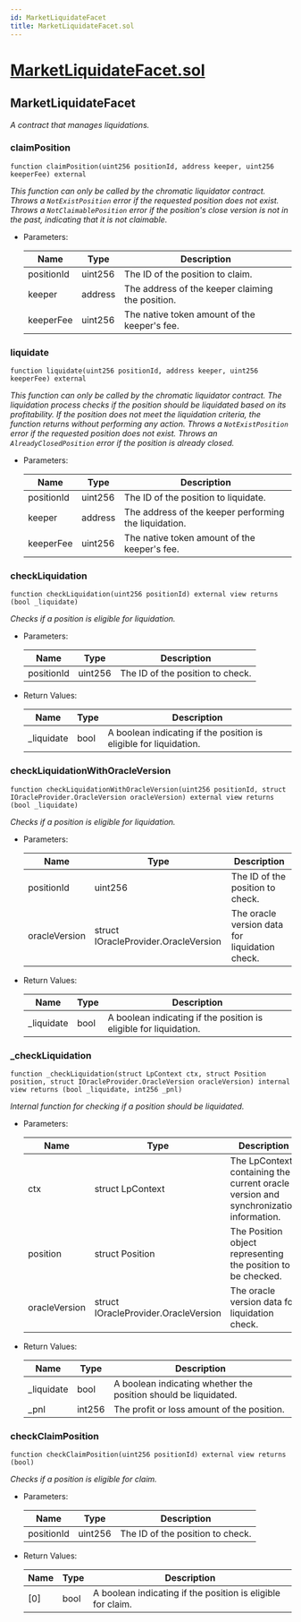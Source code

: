 ```yaml
---
id: MarketLiquidateFacet
title: MarketLiquidateFacet.sol
---
```

# [MarketLiquidateFacet.sol](https://github.com/chromatic-protocol/contracts/tree/main/contracts/core/facets/market/MarketLiquidateFacet.sol)

## MarketLiquidateFacet

_A contract that manages liquidations._

### claimPosition

```solidity
function claimPosition(uint256 positionId, address keeper, uint256 keeperFee) external
```

_This function can only be called by the chromatic liquidator contract.
     Throws a `NotExistPosition` error if the requested position does not exist.
     Throws a `NotClaimablePosition` error if the position's close version is not in the past, indicating that it is not claimable._

- Parameters:

  | Name | Type | Description |
  | ---- | ---- | ----------- |
  | positionId | uint256 | The ID of the position to claim. |
  | keeper | address | The address of the keeper claiming the position. |
  | keeperFee | uint256 | The native token amount of the keeper's fee. |

### liquidate

```solidity
function liquidate(uint256 positionId, address keeper, uint256 keeperFee) external
```

_This function can only be called by the chromatic liquidator contract.
     The liquidation process checks if the position should be liquidated based on its profitability.
     If the position does not meet the liquidation criteria, the function returns without performing any action.
     Throws a `NotExistPosition` error if the requested position does not exist.
     Throws an `AlreadyClosedPosition` error if the position is already closed._

- Parameters:

  | Name | Type | Description |
  | ---- | ---- | ----------- |
  | positionId | uint256 | The ID of the position to liquidate. |
  | keeper | address | The address of the keeper performing the liquidation. |
  | keeperFee | uint256 | The native token amount of the keeper's fee. |

### checkLiquidation

```solidity
function checkLiquidation(uint256 positionId) external view returns (bool _liquidate)
```

_Checks if a position is eligible for liquidation._

- Parameters:

  | Name | Type | Description |
  | ---- | ---- | ----------- |
  | positionId | uint256 | The ID of the position to check. |

- Return Values:

  | Name | Type | Description |
  | ---- | ---- | ----------- |
  | _liquidate | bool | A boolean indicating if the position is eligible for liquidation. |

### checkLiquidationWithOracleVersion

```solidity
function checkLiquidationWithOracleVersion(uint256 positionId, struct IOracleProvider.OracleVersion oracleVersion) external view returns (bool _liquidate)
```

_Checks if a position is eligible for liquidation._

- Parameters:

  | Name | Type | Description |
  | ---- | ---- | ----------- |
  | positionId | uint256 | The ID of the position to check. |
  | oracleVersion | struct IOracleProvider.OracleVersion | The oracle version data for liquidation check. |

- Return Values:

  | Name | Type | Description |
  | ---- | ---- | ----------- |
  | _liquidate | bool | A boolean indicating if the position is eligible for liquidation. |

### _checkLiquidation

```solidity
function _checkLiquidation(struct LpContext ctx, struct Position position, struct IOracleProvider.OracleVersion oracleVersion) internal view returns (bool _liquidate, int256 _pnl)
```

_Internal function for checking if a position should be liquidated._

- Parameters:

  | Name | Type | Description |
  | ---- | ---- | ----------- |
  | ctx | struct LpContext | The LpContext containing the current oracle version and synchronization information. |
  | position | struct Position | The Position object representing the position to be checked. |
  | oracleVersion | struct IOracleProvider.OracleVersion | The oracle version data for liquidation check. |

- Return Values:

  | Name | Type | Description |
  | ---- | ---- | ----------- |
  | _liquidate | bool | A boolean indicating whether the position should be liquidated. |
  | _pnl | int256 | The profit or loss amount of the position. |

### checkClaimPosition

```solidity
function checkClaimPosition(uint256 positionId) external view returns (bool)
```

_Checks if a position is eligible for claim._

- Parameters:

  | Name | Type | Description |
  | ---- | ---- | ----------- |
  | positionId | uint256 | The ID of the position to check. |

- Return Values:

  | Name | Type | Description |
  | ---- | ---- | ----------- |
  | [0] | bool | A boolean indicating if the position is eligible for claim. |

